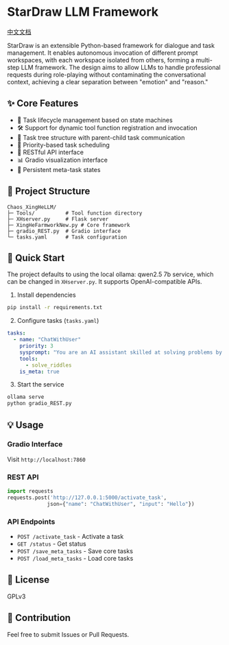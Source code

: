 # StarDraw LLM Framework

[中文文档](https://github.com/HychoX/XH-LLMFarmwork/blob/main/README_zh.md)

StarDraw is an extensible Python-based framework for dialogue and task management. It enables autonomous invocation of different prompt workspaces, with each workspace isolated from others, forming a multi-step LLM framework. The design aims to allow LLMs to handle professional requests during role-playing without contaminating the conversational context, achieving a clear separation between "emotion" and "reason."

## ✨ Core Features
- 🔄 Task lifecycle management based on state machines
- 🛠 Support for dynamic tool function registration and invocation
- 🌲 Task tree structure with parent-child task communication
- 🚦 Priority-based task scheduling
- 🔌 RESTful API interface
- 📊 Gradio visualization interface
- 💾 Persistent meta-task states

## 📂 Project Structure
```
Chaos_XingHeLLM/
├─ Tools/          # Tool function directory
├─ XHserver.py     # Flask server
├─ XingHeFarmworkNew.py # Core framework
├─ gradio_REST.py  # Gradio interface
└─ tasks.yaml      # Task configuration
```

## 🚀 Quick Start
The project defaults to using the local ollama: qwen2.5 7b service, which can be changed in `XHserver.py`. It supports OpenAI-compatible APIs.

1. Install dependencies
```bash
pip install -r requirements.txt
```

2. Configure tasks (`tasks.yaml`)
```yaml
tasks:
  - name: "ChatWithUser"
    priority: 3
    sysprompt: "You are an AI assistant skilled at solving problems by invoking functions."
    tools:
      - solve_riddles
    is_meta: true
```

3. Start the service
```bash
ollama serve
python gradio_REST.py
```

## 💡 Usage
### Gradio Interface
Visit `http://localhost:7860`

### REST API
```python
import requests
requests.post('http://127.0.0.1:5000/activate_task', 
             json={"name": "ChatWithUser", "input": "Hello"})
```

### API Endpoints
- `POST /activate_task` - Activate a task
- `GET /status` - Get status
- `POST /save_meta_tasks` - Save core tasks
- `POST /load_meta_tasks` - Load core tasks

## 📝 License
GPLv3

## 🤝 Contribution
Feel free to submit Issues or Pull Requests.
